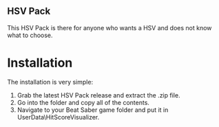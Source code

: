 ## HSV Pack

This HSV Pack is there for anyone who wants a HSV and does not know what to choose.

# Installation

The installation is very simple:

1. Grab the latest HSV Pack release and extract the .zip file.
2. Go into the folder and copy all of the contents.
3. Navigate to your Beat Saber game folder and put it in UserData\HitScoreVisualizer.

